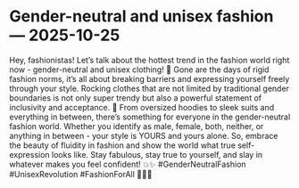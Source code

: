 # Gender-neutral and unisex fashion — 2025-10-25

Hey, fashionistas! Let’s talk about the hottest trend in the fashion world right now - gender-neutral and unisex clothing! 🌟 Gone are the days of rigid fashion norms, it’s all about breaking barriers and expressing yourself freely through your style. Rocking clothes that are not limited by traditional gender boundaries is not only super trendy but also a powerful statement of inclusivity and acceptance. 👏 From oversized hoodies to sleek suits and everything in between, there’s something for everyone in the gender-neutral fashion world. Whether you identify as male, female, both, neither, or anything in between - your style is YOURS and yours alone. So, embrace the beauty of fluidity in fashion and show the world what true self-expression looks like. Stay fabulous, stay true to yourself, and slay in whatever makes you feel confident! 💥✨ #GenderNeutralFashion #UnisexRevolution #FashionForAll 💃🌈👔